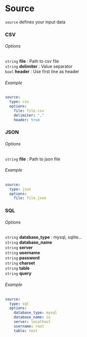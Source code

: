 Source
======

`source` defines your input data

### CSV

###### Options
`string` **file** :  Path to csv file\
`string` **delimiter** : Value separator\
`bool` **header** : Use first line as header

###### Example
```yaml
source:
  type: csv
  options:
    file: file.csv
    delimiter: ","
    header: true
```


### JSON

###### Options
`string` **file** : Path to json file

###### Example
```yaml
source:
  type: json
  options:
    file: file.json
```


### SQL

###### Options
`string` **database_type** : mysql, sqlite...\
`string` **database_name**\
`string` **server**\
`string` **username**\
`string` **password**\
`string` **charset**\
`string` **table**\
`string` **query**

###### Example
```yaml
source:
  type: sql
  options:
    database_type: mysql
    database_name: io
    server: localhost
    username: root
    table: test
```
